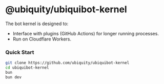 # @ubiquity/ubiquibot-kernel

The bot kernel is designed to:

- Interface with plugins (GitHub Actions) for longer running processes.
- Run on Cloudflare Workers.

### Quick Start

```bash
git clone https://github.com/ubiquity/ubiquibot-kernel
cd ubiquibot-kernel
bun
bun dev
```
